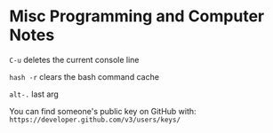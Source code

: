 # Misc Programming and Computer Notes

`C-u` deletes the current console line

`hash -r` clears the bash command cache

`alt-.` last arg

You can find someone's public key on GitHub with:
`https://developer.github.com/v3/users/keys/`
